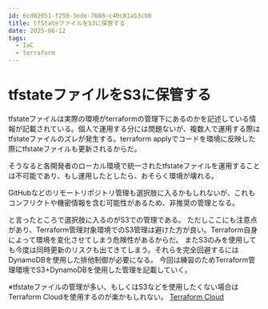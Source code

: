 ```yaml
---
id: 6cd82051-f259-3ede-7688-c40c81a53cb6
title: tfStateファイルをS3に保管する
date: 2025-06-12
tags:
  - IaC
  - terraform
---
```

# tfstateファイルをS3に保管する
tfstateファイルは実際の環境がterraformの管理下にあるのかを記述している情報が記載されている。個人で運用する分には問題ないが、複数人で運用する際はtfstateファイルのズレが発生する。terraform applyでコードを環境に反映した際にtfstateファイルも更新されるからだ。

そうなると各開発者のローカル環境で統一されたtfstateファイルを運用することは不可能であり、もし運用したとしたら、おそらく環境が壊れる。

GitHubなどのリモートリポジトリ管理も選択肢に入るかもしれないが、これもコンフリクトや機密情報を含む可能性があるため、非推奨の管理となる。

と言ったところで選択肢に入るのがS3での管理である。
ただしここにも注意点があり、Terraform管理対象環境でのS3管理は避けた方が良い。Terraform自身によって環境を変化させてしまう危険性があるからだ。
またS3のみを使用しても今度は同時更新のリスクも出てきてしまう。それらを完全回避するにはDynamoDBを使用した排他制御が必要になる。
今回は練習のためTerraform管理環境でS3+DynamoDBを使用した管理を記載していく。

※tfstateファイルの管理が多い、もしくはS3などを使用したくない場合はTerraform Cloudを使用するのが楽かもしれない。
[Terraform Cloud](https://dev.classmethod.jp/articles/terraform_tfstate_management_tfc/)
